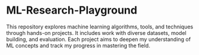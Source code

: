 # ML-Research-Playground
This repository explores machine learning algorithms, tools, and techniques through hands-on projects. It includes work with diverse datasets, model building, and evaluation. Each project aims to deepen my understanding of ML concepts and track my progress in mastering the field.
